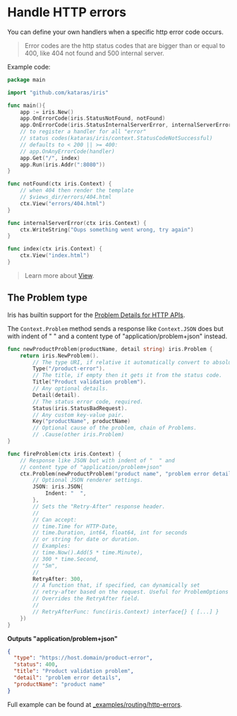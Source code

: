 # Handle HTTP errors

You can define your own handlers when a specific http error code occurs.

> Error codes are the http status codes that are bigger than or equal to 400, like 404 not found and 500 internal server.

Example code:

```go
package main

import "github.com/kataras/iris"

func main(){
    app := iris.New()
    app.OnErrorCode(iris.StatusNotFound, notFound)
    app.OnErrorCode(iris.StatusInternalServerError, internalServerError)
    // to register a handler for all "error"
    // status codes(kataras/iris/context.StatusCodeNotSuccessful)
    // defaults to < 200 || >= 400:
    // app.OnAnyErrorCode(handler)
    app.Get("/", index)
    app.Run(iris.Addr(":8080"))
}

func notFound(ctx iris.Context) {
    // when 404 then render the template
    // $views_dir/errors/404.html
    ctx.View("errors/404.html")
}

func internalServerError(ctx iris.Context) {
    ctx.WriteString("Oups something went wrong, try again")
}

func index(ctx iris.Context) {
    ctx.View("index.html")
}
```

> Learn more about [View](../view.md).

## The Problem type

Iris has builtin support for the [Problem Details for HTTP APIs](https://tools.ietf.org/html/rfc7807).

The `Context.Problem` method sends a response like `Context.JSON` does but with indent of "  " and
a content type of "application/problem+json" instead.

```go
func newProductProblem(productName, detail string) iris.Problem {
    return iris.NewProblem().
        // The type URI, if relative it automatically convert to absolute.
        Type("/product-error"). 
        // The title, if empty then it gets it from the status code.
        Title("Product validation problem").
        // Any optional details.
        Detail(detail).
        // The status error code, required.
        Status(iris.StatusBadRequest).
        // Any custom key-value pair.
        Key("productName", productName)
        // Optional cause of the problem, chain of Problems.
        // .Cause(other iris.Problem)
}

func fireProblem(ctx iris.Context) {
    // Response like JSON but with indent of "  " and
    // content type of "application/problem+json"
    ctx.Problem(newProductProblem("product name", "problem error details"), iris.ProblemOptions{
        // Optional JSON renderer settings.
        JSON: iris.JSON{
            Indent: "  ",
        },
        // Sets the "Retry-After" response header.
        //
        // Can accept:
        // time.Time for HTTP-Date,
        // time.Duration, int64, float64, int for seconds
        // or string for date or duration.
        // Examples:
        // time.Now().Add(5 * time.Minute),
        // 300 * time.Second,
        // "5m",
        //
        RetryAfter: 300,
        // A function that, if specified, can dynamically set
        // retry-after based on the request. Useful for ProblemOptions reusability.
        // Overrides the RetryAfter field.
        //
        // RetryAfterFunc: func(iris.Context) interface{} { [...] }
    })
}
```

**Outputs "application/problem+json"**

```json
{
  "type": "https://host.domain/product-error",
  "status": 400,
  "title": "Product validation problem",
  "detail": "problem error details",
  "productName": "product name"
}
```

Full example can be found at [_examples/routing/http-errors](https://github.com/kataras/iris/blob/master/_examples/routing/http-errors/main.go).
